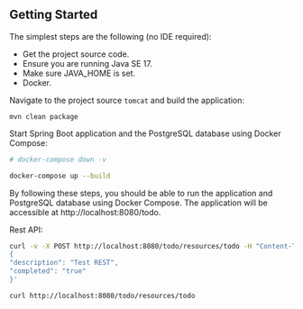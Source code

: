 ## Getting Started

The simplest steps are the following (no IDE required):

* Get the project source code.
* Ensure you are running Java SE 17.
* Make sure JAVA_HOME is set.
* Docker.

Navigate to the project source `tomcat` and build the application:

```
mvn clean package
```

Start Spring Boot application and the PostgreSQL database using Docker Compose:

```bash
# docker-compose down -v

docker-compose up --build
```

By following these steps, you should be able to run the application and PostgreSQL database using Docker Compose. The application will be accessible at http://localhost:8080/todo.

Rest API:

```bash
curl -v -X POST http://localhost:8080/todo/resources/todo -H "Content-Type: application/json" -d '
{
"description": "Test REST",
"completed": "true"
}'

curl http://localhost:8080/todo/resources/todo
```